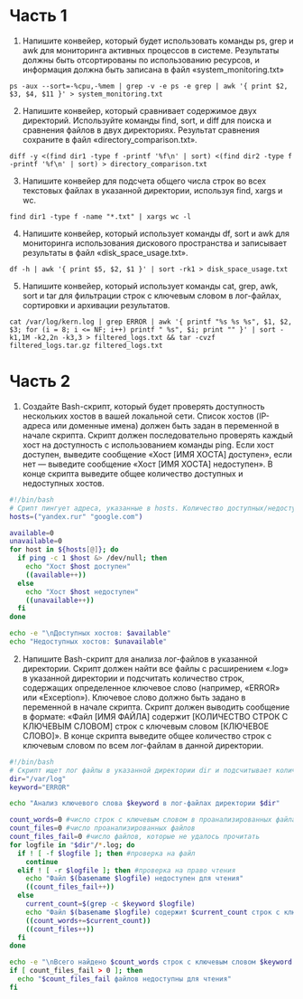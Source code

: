 # Часть 1

1. Напишите конвейер, который будет использовать команды ps, grep и awk для мониторинга активных процессов в системе. 
Результаты должны быть отсортированы по использованию ресурсов, и информация должна быть записана 
в файл «system_monitoring.txt»

```shell
ps -aux --sort=-%cpu,-%mem | grep -v -e ps -e grep | awk '{ print $2, $3, $4, $11 }' > system_monitoring.txt
```


2. Напишите конвейер, который сравнивает содержимое двух директорий. Используйте команды find, sort, и diff для поиска и 
сравнения файлов в двух директориях. Результат сравнения сохраните в файл «directory_comparison.txt».

```shell
diff -y <(find dir1 -type f -printf '%f\n' | sort) <(find dir2 -type f -printf '%f\n' | sort) > directory_comparison.txt
```


3. Напишите конвейер для подсчета общего числа строк во всех текстовых файлах в указанной директории, используя find,
xargs и wc.

```shell
find dir1 -type f -name "*.txt" | xargs wc -l
```


4. Напишите конвейер, который использует команды df, sort и awk для мониторинга использования дискового пространства 
и записывает результаты в файл «disk_space_usage.txt».

```shell
df -h | awk '{ print $5, $2, $1 }' | sort -rk1 > disk_space_usage.txt
```


5. Напишите конвейер, который использует команды cat, grep, awk, sort и tar для фильтрации строк с ключевым словом 
в лог-файлах, сортировки и архивации результатов.

```shell
cat /var/log/kern.log | grep ERROR | awk '{ printf "%s %s %s", $1, $2, $3; for (i = 8; i <= NF; i++) printf " %s", $i; print "" }' | sort -k1,1M -k2,2n -k3,3 > filtered_logs.txt && tar -cvzf filtered_logs.tar.gz filtered_logs.txt
```


# Часть 2

1. Создайте Bash-скрипт, который будет проверять доступность нескольких хостов в вашей локальной сети. Список хостов
(IP-адреса или доменные имена) должен быть задан в переменной в начале скрипта. Скрипт должен последовательно проверять
каждый хост на доступность с использованием команды ping. Если хост доступен, выведите сообщение «Хост [ИМЯ ХОСТА]
доступен», если нет — выведите сообщение «Хост [ИМЯ ХОСТА] недоступен». В конце скрипта выведите общее количество
доступных и недоступных хостов.

```bash
#!/bin/bash
# Срипт пингует адреса, указанные в hosts. Количество доступных/недоступных сохраняет в available/unavailable 
hosts=("yandex.rur" "google.com")

available=0
unavailable=0
for host in ${hosts[@]}; do
  if ping -c 1 $host &> /dev/null; then
    echo "Хост $host доступен" 
    ((available++))
  else
    echo "Хост $host недоступен"
    ((unavailable++))
  fi
done

echo -e "\nДоступных хостов: $available" 
echo "Недоступных хостов: $unavailable"
```


2. Напишите Bash-скрипт для анализа лог-файлов в указанной директории. Скрипт должен найти все файлы с расширением «.log» 
в указанной директории и подсчитать количество строк, содержащих определенное ключевое слово (например, «ERROR» 
или «Exception»). Ключевое слово должно быть задано в переменной в начале скрипта. Скрипт должен выводить сообщение
в формате: «Файл [ИМЯ ФАЙЛА] содержит [КОЛИЧЕСТВО СТРОК С КЛЮЧЕВЫМ СЛОВОМ] строк с ключевым словом [КЛЮЧЕВОЕ СЛОВО]». 
В конце скрипта выведите общее количество строк с ключевым словом по всем лог-файлам в данной директории.

```bash
#!/bin/bash
# Скрипт ищет лог файлы в указанной директории dir и подсчитывает количество строк с ключевым словом keyword
dir="/var/log"
keyword="ERROR"

echo "Анализ ключевого слова $keyword в лог-файлах директории $dir"

count_words=0 #число строк с ключевым словом в проанализированных файлах
count_files=0 #число проанализированных файлов
count_files_fail=0 #число файлов, которые не удалось прочитать
for logfile in "$dir"/*.log; do
  if ! [ -f $logfile ]; then #проверка на файл
    continue
  elif ! [ -r $logfile ]; then #проверка на право чтения
    echo "Файл $(basename $logfile) недоступен для чтения"
    ((count_files_fail++))
  else
    current_count=$(grep -c $keyword $logfile)
    echo "Файл $(basename $logfile) содержит $current_count строк с ключевым словом $keyword"
    ((count_words+=$current_count))
    ((count_files++))
  fi
done

echo -e "\nВсего найдено $count_words строк с ключевым словом $keyword в $count_files лог-файлах директории $dir" 
if [ count_files_fail > 0 ]; then
  echo "$count_files_fail файлов недоступны для чтения"
fi
```